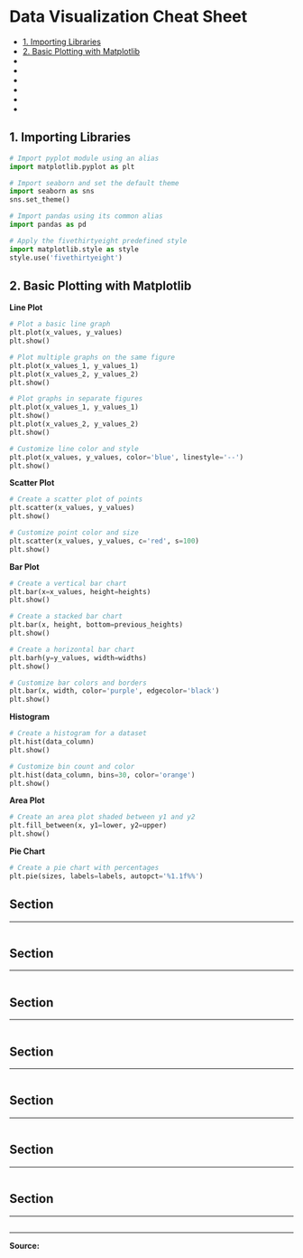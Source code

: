 # Data Visualization Cheat Sheet

* [1. Importing Libraries](#1-importing-libraries)
* [2. Basic Plotting with Matplotlib](#2-basic-plotting-with-matplotlib)
* []()
* []()
* []()
* []()
* []()
* []()


## 1. Importing Libraries
```python
# Import pyplot module using an alias
import matplotlib.pyplot as plt

# Import seaborn and set the default theme
import seaborn as sns
sns.set_theme()

# Import pandas using its common alias
import pandas as pd

# Apply the fivethirtyeight predefined style
import matplotlib.style as style
style.use('fivethirtyeight')
```


## 2. Basic Plotting with Matplotlib
**Line Plot**
```python
# Plot a basic line graph
plt.plot(x_values, y_values)
plt.show()

# Plot multiple graphs on the same figure
plt.plot(x_values_1, y_values_1)
plt.plot(x_values_2, y_values_2)
plt.show()

# Plot graphs in separate figures
plt.plot(x_values_1, y_values_1)
plt.show()
plt.plot(x_values_2, y_values_2)
plt.show()

# Customize line color and style
plt.plot(x_values, y_values, color='blue', linestyle='--')
plt.show()
```
**Scatter Plot**
```python
# Create a scatter plot of points
plt.scatter(x_values, y_values)
plt.show()

# Customize point color and size
plt.scatter(x_values, y_values, c='red', s=100)
plt.show()
```
**Bar Plot**
```python
# Create a vertical bar chart
plt.bar(x=x_values, height=heights)
plt.show()

# Create a stacked bar chart
plt.bar(x, height, bottom=previous_heights)
plt.show()

# Create a horizontal bar chart
plt.barh(y=y_values, width=widths)
plt.show()

# Customize bar colors and borders
plt.bar(x, width, color='purple', edgecolor='black')
plt.show()
```
**Histogram**
```python
# Create a histogram for a dataset
plt.hist(data_column)
plt.show()

# Customize bin count and color
plt.hist(data_column, bins=30, color='orange')
plt.show()
```
**Area Plot**
```python
# Create an area plot shaded between y1 and y2
plt.fill_between(x, y1=lower, y2=upper)
plt.show()
```
**Pie Chart**
```python
# Create a pie chart with percentages
plt.pie(sizes, labels=labels, autopct='%1.1f%%')
```

## Section
****
```python

```

## Section
****
```python

```

## Section
****
```python

```

## Section
****
```python

```

## Section
****
```python

```

## Section
****
```python

```

## Section
****
```python

```

---

__Source: []()__